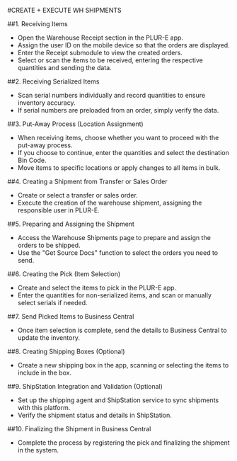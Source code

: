 #CREATE + EXECUTE WH SHIPMENTS

##1. Receiving Items
   - Open the Warehouse Receipt section in the PLUR-E app.
   - Assign the user ID on the mobile device so that the orders are displayed.
   - Enter the Receipt submodule to view the created orders.
   - Select or scan the items to be received, entering the respective quantities and sending the data.

##2. Receiving Serialized Items
   - Scan serial numbers individually and record quantities to ensure inventory accuracy.
   - If serial numbers are preloaded from an order, simply verify the data.

##3. Put-Away Process (Location Assignment)
   - When receiving items, choose whether you want to proceed with the put-away process.
   - If you choose to continue, enter the quantities and select the destination Bin Code.
   - Move items to specific locations or apply changes to all items in bulk.

##4. Creating a Shipment from Transfer or Sales Order
   - Create or select a transfer or sales order.
   - Execute the creation of the warehouse shipment, assigning the responsible user in PLUR-E.

##5. Preparing and Assigning the Shipment
   - Access the Warehouse Shipments page to prepare and assign the orders to be shipped.
   - Use the "Get Source Docs" function to select the orders you need to send.

##6. Creating the Pick (Item Selection)
   - Create and select the items to pick in the PLUR-E app.
   - Enter the quantities for non-serialized items, and scan or manually select serials if needed.

##7. Send Picked Items to Business Central
   - Once item selection is complete, send the details to Business Central to update the inventory.

##8. Creating Shipping Boxes (Optional)
   - Create a new shipping box in the app, scanning or selecting the items to include in the box.

##9. ShipStation Integration and Validation (Optional)
   - Set up the shipping agent and ShipStation service to sync shipments with this platform.
   - Verify the shipment status and details in ShipStation.

##10. Finalizing the Shipment in Business Central
   - Complete the process by registering the pick and finalizing the shipment in the system.
